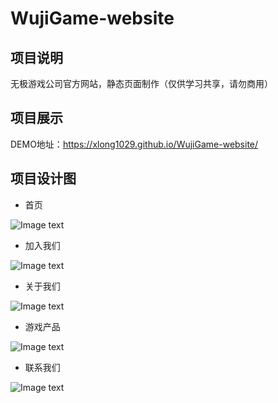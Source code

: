 # WujiGame-website

## 项目说明
无极游戏公司官方网站，静态页面制作（仅供学习共享，请勿商用）

## 项目展示
DEMO地址：https://xlong1029.github.io/WujiGame-website/

## 项目设计图
* 首页

![Image text](static/images/1.jpg)

* 加入我们

![Image text](static/images/2.jpg)

* 关于我们

![Image text](static/images/3.jpg)

* 游戏产品

![Image text](static/images/4.jpg)

* 联系我们

![Image text](static/images/5.jpg)
